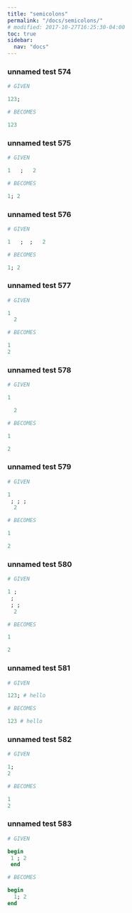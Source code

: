 ```yaml
---
title: "semicolons"
permalink: "/docs/semicolons/"
# modified: 2017-10-27T16:25:30-04:00
toc: true
sidebar:
  nav: "docs"
---
```

### unnamed test 574
```ruby
# GIVEN

123;

```
```ruby
# BECOMES

123
```
### unnamed test 575
```ruby
# GIVEN

1   ;   2

```
```ruby
# BECOMES

1; 2
```
### unnamed test 576
```ruby
# GIVEN

1   ;  ;   2

```
```ruby
# BECOMES

1; 2
```
### unnamed test 577
```ruby
# GIVEN

1
  2

```
```ruby
# BECOMES

1
2
```
### unnamed test 578
```ruby
# GIVEN

1

  2

```
```ruby
# BECOMES

1

2
```
### unnamed test 579
```ruby
# GIVEN

1
 ; ; ;
  2

```
```ruby
# BECOMES

1

2
```
### unnamed test 580
```ruby
# GIVEN

1 ;
 ;
 ; ;
  2

```
```ruby
# BECOMES

1

2
```
### unnamed test 581
```ruby
# GIVEN

123; # hello

```
```ruby
# BECOMES

123 # hello
```
### unnamed test 582
```ruby
# GIVEN

1;
2

```
```ruby
# BECOMES

1
2
```
### unnamed test 583
```ruby
# GIVEN

begin
 1 ; 2
 end

```
```ruby
# BECOMES

begin
  1; 2
end
```
